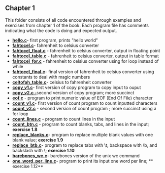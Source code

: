 ## Chapter 1

This folder consists of all code encountered through examples and exercises from chapter 1 of the book. Each program file has comments indicating what the code is doing and expected output. 

 - [**hello.c**](hello.c)- first program, prints "hello world"
 - [**fahtocel.c**](fahtocel.c)- fahrenheit to celsius converter
 - [**fahtocel_float.c**](fahtocel_float.c) - fahrenheit to celsius converter, output in floating point
 - [**fahtocel_table.c**](fahtocel_table.c) - fahrenheit to celsius converter, output in table format
 - [**fahtocel_for.c**](fahtocel_for.c) - fahrenheit to celsius converter using for loop instead of while
 - [**fahtocel_final.c**](fahtocel_final.c)- final version of fahrenheit to celsius converter using constants to deal with magic numbers
 - [**celtofah_table.c**](celtofah_table.c)- celsius to fahrenheit converter
 - [**copy_v1.c**](copy_v1.c)- first version of copy program to copy input to ouput
 - [**copy_v2.c -**](copy_v2.c)second version of copy program; more succinct
 - [**eof.c**](eof.c) - program to print numeric value of EOF (End Of File) character
 - [**count_v1.c**](count_v1.c)- first version of count program to count inputted characters
 - [**count_v2.c**](count_v2.c) - second version of count program ; more succinct using a for loop
 - [**count_lines.c**](count_lines.c) - program to count lines in the input
 - [**count_btn.c**](count_btn.c) - program to count blanks, tabs, and lines in the input; **exercise 1.8**
 - [**replace_blanks.c**](replace_blanks.c)- program to replace multiple blank values with one blank value;  **exercise 1.9**
 - [**replace_btb.c**](replace_btb.c)- program to replace tabs with \t, backspace with \b, and backslash with \\; **exercise 1.10**
 - [**barebones_wc.c**](barebones_wc.c)- barebones version of the unix wc command 
 - [**one_word_per_line.c**](one_word_per_line.c)- program to print its input one word per line; ** exercise 1.12**

